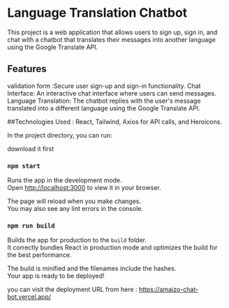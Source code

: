 # Language Translation Chatbot

This project is a web application that allows users to sign up, sign in, and chat with a chatbot
that translates their messages into another language using the Google Translate API.

## Features 
validation form :Secure user sign-up and sign-in functionality.
Chat Interface: An interactive chat interface where users can send messages.
Language Translation: The chatbot replies with the user's message translated into a different language using the Google Translate API.


##Technologies Used :
React, Tailwind, Axios for API calls, and Heroicons.

In the project directory, you can run:

download it first 
### `npm start`

Runs the app in the development mode.\
Open [http://localhost:3000](http://localhost:3000) to view it in your browser.

The page will reload when you make changes.\
You may also see any lint errors in the console.

### `npm run build`

Builds the app for production to the `build` folder.\
It correctly bundles React in production mode and optimizes the build for the best performance.

The build is minified and the filenames include the hashes.\
Your app is ready to be deployed!

you can visit the deployment URL from here : https://amaizo-chat-bot.vercel.app/


